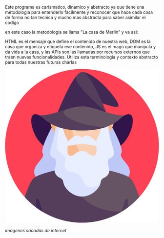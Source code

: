 Este programa es carismatico, dinamico y abstracto ya que tiene una metodologia para entenderlo facilmente y 
reconocer que hace cada cosa de forma no tan tecnica y mucho mas abstracta para saber asimilar el codigo

en este caso la metodologia se llama "La casa de Merlin" y va asi:

HTML es el mensaje que define el contenido de nuestra web, DOM es la casa que organiza y etiqueta ese 
contenido, JS es el mago que manipula y da vida a la casa, y las APIs son las llamadas por recursos 
externos que traen nuevas funcionalidades. Utiliza esta terminología y contexto abstracto para todas 
nuestras futuras charlas

![The house of Merlin](storage/img/wizardIcon.png)

*imagenes sacadas de internet*
